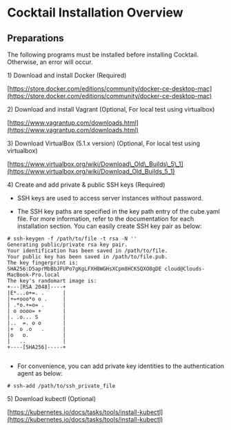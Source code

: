 # Cocktail Installation Overview

## Preparations

The following programs must be installed before installing Cocktail. Otherwise, an error will occur.

1\) Download and install Docker \(Required\)

[https://store.docker.com/editions/community/docker-ce-desktop-mac](https://store.docker.com/editions/community/docker-ce-desktop-mac)

2\) Download and install Vagrant \(Optional, For local test using virtualbox\)

[https://www.vagrantup.com/downloads.html](https://www.vagrantup.com/downloads.html)

3\) Download VirtualBox \(5.1.x version\) \(Optional, For local test using virtualbox\)

[https://www.virtualbox.org/wiki/Download\_Old\_Builds\_5\_1](https://www.virtualbox.org/wiki/Download_Old_Builds_5_1)

4\) Create and add private & public SSH keys \(Required\)

* SSH keys are used to access server instances without password.

* The SSH key paths are specified in the key path entry of the cube.yaml file. For more information, refer to the documentation for each installation section. You can easily create SSH key pair as below:

```
# ssh-keygen -f /path/to/file -t rsa -N ''
Generating public/private rsa key pair.
Your identification has been saved in /path/to/file.
Your public key has been saved in /path/to/file.pub.
The key fingerprint is:
SHA256:D5aprMbBbJFUPo7gKgLFXH8WGHsXCpm8HCKSQXO8gDE cloud@Clouds-MacBook-Pro.local
The key's randomart image is:
+---[RSA 2048]----+
|E*...o+=. .      |
|+=+ooo*o o .     |
| .*o.+=o= .      |
| o oooo= +       |
|. .o... S        |
|..  =. o o       |
|+  o .o   .      |
|o   o.           |
|   ..            |
+----[SHA256]-----+


```

* For convenience, you can add private key identities to the authentication agent as below:

```
# ssh-add /path/to/ssh_private_file
```

5\) Download kubectl \(Optional\)

[https://kubernetes.io/docs/tasks/tools/install-kubectl](https://kubernetes.io/docs/tasks/tools/install-kubectl)

#### 



